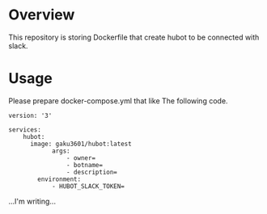 # Overview
This repository is storing Dockerfile that create hubot to be connected with slack.

# Usage
Please prepare docker-compose.yml that like The following code.
~~~
version: '3'

services:
    hubot:
      image: gaku3601/hubot:latest
            args:
                - owner=
                - botname=
                - description=
        environment:
            - HUBOT_SLACK_TOKEN=
~~~

...I'm writing...
